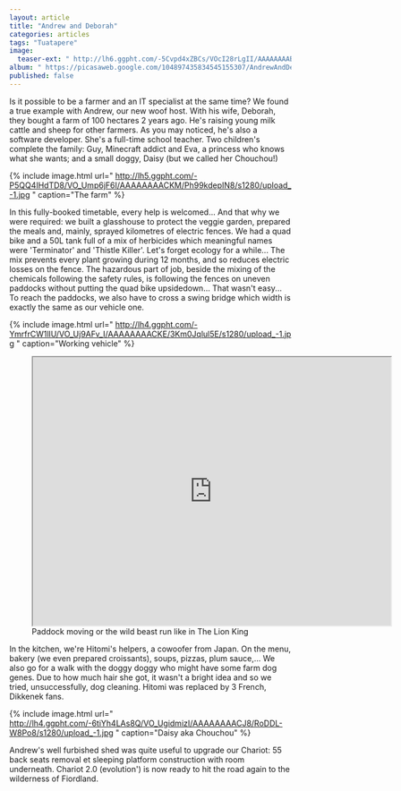 ```yaml
---
layout: article
title: "Andrew and Deborah"
categories: articles
tags: "Tuatapere"
image: 
  teaser-ext: " http://lh6.ggpht.com/-5Cvpd4xZBCs/VOcI28rLgII/AAAAAAAABpc/oiqv-PYG2q4/s1280/upload_-1.jpg "
album: " https://picasaweb.google.com/104897435834545155307/AndrewAndDeborah?authkey=Gv1sRgCMb35NeLuOTNDw "
published: false
---
```


Is it possible to be a farmer and an IT specialist at the same time? We found a true example with Andrew, our new woof host. With his wife, Deborah, they bought a farm of 100 hectares 2 years ago. He's raising young milk cattle and sheep for other farmers. As you may noticed, he's also a software developer. She's a full-time school teacher. Two children's complete the family: Guy, Minecraft addict and Eva, a princess who knows what she wants; and a small doggy, Daisy (but we called her Chouchou!)

{% include image.html url=" http://lh5.ggpht.com/-P5QQ4IHdTD8/VO_Ump6jF6I/AAAAAAAACKM/Ph99kdepIN8/s1280/upload_-1.jpg " caption="The farm" %}

In this fully-booked timetable, every help is welcomed... And that why we were required: we built a glasshouse to protect the veggie garden, prepared the meals and, mainly, sprayed kilometres of electric fences. We had a quad bike and a 50L tank full of a mix of herbicides which meaningful names were 'Terminator' and 'Thistle Killer'. Let's forget ecology for a while... The mix prevents every plant growing during 12 months, and so reduces electric losses on the fence. The hazardous part of job, beside the mixing of the chemicals following the safety rules, is following the fences on uneven paddocks without putting the quad bike upsidedown... That wasn't easy... To reach the paddocks, we also have to cross a swing bridge which width is exactly the same as our vehicle one.

{% include image.html url=" http://lh4.ggpht.com/-YmrfrCW1lIU/VO_Uj9AFv_I/AAAAAAAACKE/3Km0Jqlul5E/s1280/upload_-1.jpg " caption="Working vehicle" %}

<figure>
<iframe src="https://docs.google.com/file/d/0BzIZ3dfuz-CEZXAyVVFGNEVFdUk/preview" width="640" height="480"></iframe>
<figcaption>
Paddock moving or the wild beast run like in The Lion King
</figcaption>
</figure>

In the kitchen, we're Hitomi's helpers, a cowoofer from Japan. On the menu, bakery (we even prepared croissants), soups, pizzas, plum sauce,... We also go for a walk with the doggy doggy who might have some farm dog genes. Due to how much hair she got, it wasn't a bright idea and so we tried, unsuccessfully, dog cleaning. Hitomi was replaced by 3 French, Dikkenek fans.


{% include image.html url=" http://lh4.ggpht.com/-6tiYh4LAs8Q/VO_UgidmizI/AAAAAAAACJ8/RoDDL-W8Po8/s1280/upload_-1.jpg " caption="Daisy aka Chouchou" %}

Andrew's well furbished shed was quite useful to upgrade our Chariot: 55 back seats removal et sleeping platform construction with room underneath. Chariot 2.0 (evolution') is now ready to hit the road again to the wilderness of Fiordland.
